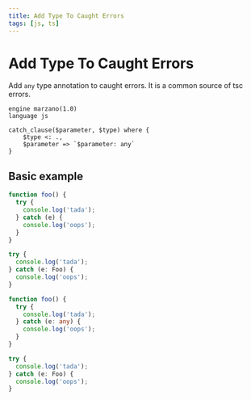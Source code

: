 ```yaml
---
title: Add Type To Caught Errors
tags: [js, ts]
---
```


# Add Type To Caught Errors

Add `any` type annotation to caught errors. It is a common source of tsc errors.

```grit
engine marzano(1.0)
language js

catch_clause($parameter, $type) where {
	$type <: .,
	$parameter => `$parameter: any`
}
```

## Basic example

```ts
function foo() {
  try {
    console.log('tada');
  } catch (e) {
    console.log('oops');
  }
}

try {
  console.log('tada');
} catch (e: Foo) {
  console.log('oops');
}
```

```ts
function foo() {
  try {
    console.log('tada');
  } catch (e: any) {
    console.log('oops');
  }
}

try {
  console.log('tada');
} catch (e: Foo) {
  console.log('oops');
}
```
